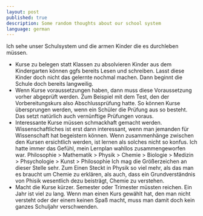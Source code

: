 ```yaml
---
layout: post
published: true
description: Some random thoughts about our school system
language: german
---
```


Ich sehe unser Schulsystem und die armen Kinder die es durchleben müssen.


* Kurse zu belegen statt Klassen zu absolvieren
  Kinder aus dem Kindergarten können ggfs bereits Lesen und schreiben. Lasst diese Kinder doch nicht das gelernte nochmal machen. Dann beginnt die Schule doch bereits langweilig.
* Wenn Kurse voraussetzungen haben, dann muss diese Voraussetzung vorher abgeprüft werden.
  Zum Beispiel mit dem Test, den der Vorbereitungskurs also Abschlussprüfung hatte. So können Kurse übersprungen werden, wenn ein Schüler die Prüfung aus so besteht. Das setzt natürlich auch vernünftige Prüfungen voraus.
* Interessante Kurse müssen schmackhaft gemacht werden.
  Wissenschaftliches ist erst dann interessant, wenn man jemanden für Wissenschaft hat begeistern können. Wenn zusammenhänge zwischen den Kursen ersichtlich werden, ist lernen als solches nicht so konfus. Ich hatte immer das Gefühl, mein Lernplan wahllos zusammengeworfen war.
  Philosophie > Mathematik > Physik > Chemie > Biologie > Medizin > Phsychologie > Kunst > Philosophie
  Ich mag die Größerzeichen an dieser Stelle sehr. Zum Einen Steckt in Physik so viel mehr, als das man es braucht um Chemie zu erklären, als auch, dass ein Grundverständnis von Phisik wesentlich dezu beisträgt, Chemie zu verstehen.
* Macht die Kurse kürzer. Semester oder Trimester müssten reichen.
  Ein Jahr ist viel zu lang. Wenn man einen Kurs gewählt hat, den man nicht versteht oder der einem keinen Spaß macht, muss man damit doch kein ganzes Schuljahr verschwenden.
